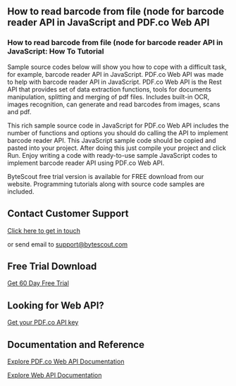 ## How to read barcode from file (node for barcode reader API in JavaScript and PDF.co Web API

### How to read barcode from file (node for barcode reader API in JavaScript: How To Tutorial

Sample source codes below will show you how to cope with a difficult task, for example, barcode reader API in JavaScript. PDF.co Web API was made to help with barcode reader API in JavaScript. PDF.co Web API is the Rest API that provides set of data extraction functions, tools for documents manipulation, splitting and merging of pdf files. Includes built-in OCR, images recognition, can generate and read barcodes from images, scans and pdf.

This rich sample source code in JavaScript for PDF.co Web API includes the number of functions and options you should do calling the API to implement barcode reader API. This JavaScript sample code should be copied and pasted into your project. After doing this just compile your project and click Run. Enjoy writing a code with ready-to-use sample JavaScript codes to implement barcode reader API using PDF.co Web API.

ByteScout free trial version is available for FREE download from our website. Programming tutorials along with source code samples are included.

## Contact Customer Support

[Click here to get in touch](https://bytescout.zendesk.com/hc/en-us/requests/new?subject=PDF.co%20Web%20API%20Question)

or send email to [support@bytescout.com](mailto:support@bytescout.com?subject=PDF.co%20Web%20API%20Question) 

## Free Trial Download

[Get 60 Day Free Trial](https://bytescout.com/download/web-installer?utm_source=github-readme)

## Looking for Web API? 

[Get your PDF.co API key](https://pdf.co/documentation/api?utm_source=github-readme)

## Documentation and Reference

[Explore PDF.co Web API Documentation](https://bytescout.com/documentation/index.html?utm_source=github-readme)

[Explore Web API Documentation](https://pdf.co/documentation/api?utm_source=github-readme)